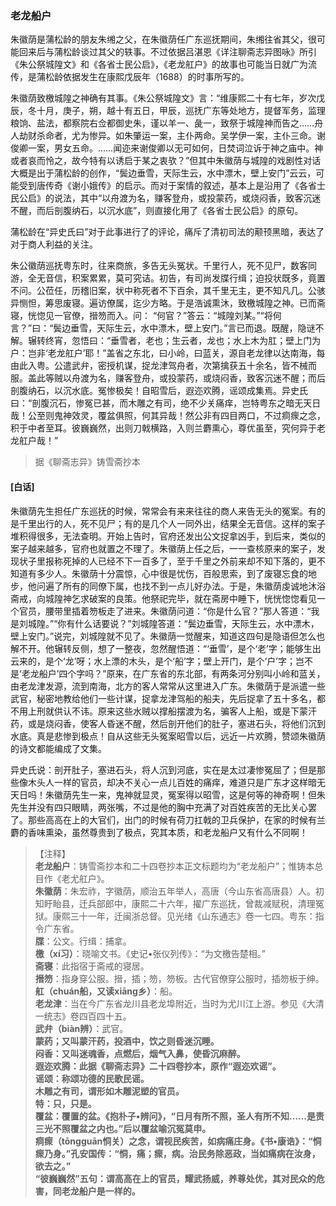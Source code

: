 <script type="text/javascript">
    var head = document.getElementsByTagName('head')[0];
    cssURL = '/public/liao.css';
    linkTag = document.createElement('link');
    linkTag.href = cssURL;
    linkTag.setAttribute('type','text/css');
    linkTag.setAttribute('rel','stylesheet');
    head.appendChild(linkTag);
</script>
### 老龙船户

朱徽荫是蒲松龄的朋友朱缃之父，在朱徽荫任广东巡抚期间，朱缃往省其父，很可能回来后与蒲松龄谈过其父的轶事。不过依据吕湛恩《详注聊斋志异图咏》所引《朱公祭城隍文》和《各省士民公启》，《老龙舡户》的故事也可能当日就广为流传，是蒲松龄依据发生在康熙戊辰年（1688）的时事所写的。

朱徽荫致檄城隍之神确有其事。《朱公祭城隍文》言：“维康熙二十有七年，岁次戊辰，冬十月，庚子，朔，越十有五日，甲辰，巡抚广东等处地方，提督军务，监理粮饷、盐法，都察院右佥都御史朱，谨以羊一、彘一，致祭于城隍神而告之……舟人劫财杀命者，尤为惨异。如朱肇运一案，主仆两命。吴学伊一案，主仆三命。谢俊卿一案，男女五命。……闻迩来谢俊卿以无可如何，日焚词泣诉于神之庙中。神或者哀而怜之，故今特有以诱启于某之衷欤？”但其中朱徽荫与城隍的戏剧性对话大概是出于蒲松龄的创作，“鬓边垂雪，天际生云，水中漂木，壁上安门”云云，可能受到唐传奇《谢小娥传》的启示。而对于案情的叙述，基本上是沿用了《各省士民公启》的说法，其中“以舟渡为名，赚客登舟，或投蒙药，或烧闷香，致客沉迷不醒，而后剖腹纳石，以沉水底”，则直接化用了《各省士民公启》的原句。

蒲松龄在“异史氏曰”对于此事进行了的评论，痛斥了清初司法的颟顸黑暗，表达了对于商人利益的关注。

朱公徽荫巡抚粤东时，往来商旅，多告无头冤状。千里行人，死不见尸，数客同游，全无音信，积案累累，莫可究诘。初告，有司尚发牒行缉；迫投状既多，竟置不问。公莅任，历稽旧案，状中称死者不下百余，其千里无主，更不知凡几。公骇异恻怛，筹思废寝。遍访僚属，迄少方略。于是浩诚熏沐，致檄城隍之神。已而斋寝，恍惚见一官僚，搢笏而入。问：
“何官？”答云：“城隍刘某。”“将何言？”曰：“鬓边垂雪，天际生云，水中漂木，壁上安门。”言已而退。既醒，隐谜不解。辗转终宵，忽悟曰：“垂雪者，老也；生云者，龙也；水上木为肛；壁上门为户：岂非‘老龙舡户’耶！”盖省之东北，曰小岭，曰蓝关，源自老龙律以达南海，每由此入粤。公遣武弁，密授机谋，捉龙津驾舟者，次第擒获五十余名，皆不械而服。盖此等贼以舟渡为名，赚客登舟，或投蒙药，或烧闷香，致客沉迷不醒；而后剖腹纳石，以沉水底。冤惨极矣！自昭雪后，遐迩欢腾，谣颂成集焉。异史氏曰：“剖腹沉石，惨冤已甚，而木雕之有司，绝不少关痛痒，岂特粤东之暗无天日哉！公至则鬼神效灵，覆盆俱照，何其异哉！然公非有四目两口，不过痌瘝之念，积于中者至耳。彼巍巍然，出则刀戟横路，入则兰麝熏心，尊优虽至，究何异于老龙舡户哉！”

</section>

> 据《聊斋志异》铸雪斋抄本

#### [白话]
<aside>

朱徽荫先生担任广东巡抚的时候，常常会有来来往往的商人来告无头的冤案。有的是千里出行的人，死不见尸；有的是几个人一同外出，结果全无音信。这样的案子堆积得很多，无法查明。开始上告时，官府还发出公文捉拿凶手，到后来，类似的案子越来越多，官府也就置之不理了。朱徽荫上任之后，一一查核原来的案子，发现状子里报称死掉的人已经不下一百多了，至于千里之外前来却不知下落的，更不知道有多少人。朱徽荫十分震惊，心中很是忧伤，百般思索，到了废寝忘食的地步，他问遍了所有的同僚下属，也找不到一点儿好办法。于是，朱徽荫虔诚地沐浴斋戒，向城隍神乞求破案的良策。他祭祀完毕，就在斋房中睡下，恍恍惚惚看见一个官员，腰带里插着笏板走了进来。朱徽荫问道：“你是什么官？”那人答道：“我是刘城隍。”“你有什么话要说？”刘城隍答道：“鬓边垂雪，天际生云，水中漂木，壁上安门。”说完，刘城隍就不见了。朱徽荫一觉醒来，知道这四句是隐语但怎么也解不开。他辗转反侧，想了一整夜，忽然醒悟道：“‘垂雪’，是个‘老’字；能够生出云来的，是个‘龙’呀；水上漂的木头，是个‘船’字；壁上开门，是个‘户’字；岂不是‘老龙船户’四个字吗？”原来，在广东省的东北部，有两条河分别叫小岭和蓝关，由老龙津发源，流到南海，北方的客人常常从这里进入广东。朱徽荫于是派遣一些武官，秘密地教给他们一些计谋，捉拿龙津驾船的船夫，先后捉拿了五十多名，都不用上刑就供认不讳。原来这些水贼以撑船摆渡为名，骗客人上船，或是下蒙汗药，或是烧闷香，使客人昏迷不醒，然后剖开他们的肚子，塞进石头，将他们沉到水底。真是悲惨到极点！自从这些无头冤案昭雪以后，远近一片欢腾，赞颂朱徽荫的诗文都能编成了文集。

异史氏说：剖开肚子，塞进石头，将人沉到河底，实在是太过凄惨冤屈了；但是那些像木头人一样的官员，却决不关心一点儿百姓的痛痒，难道只是广东才这样暗无天日吗！朱徽荫先生一来，鬼神就显灵，冤案得以昭雪，这是何等的神奇啊！但朱先生并没有四只眼睛，两张嘴，不过是他的胸中充满了对百姓疾苦的无比关心罢了。那些高高在上的大官们，出门的时候有荷刀扛戟的卫兵保护，在家的时候有兰麝的香味熏染，虽然尊贵到了极点，究其本质，和老龙船户又有什么不同啊！

</aside>

> 【注释】  
<b>老龙船户</b>：铸雪斋抄本和二十四卷抄本正文标题均为“老龙船户”；惟铸本总目作《老尤舡户》。  
<b>朱徽荫</b>：朱宏祚，字徽荫，顺治五年举人，高唐（今山东省高唐县）人。初知盱眙县，迁兵部郎中，康熙二十六年，擢广东巡抚，曾裁减赋税，清理冤狱。康熙三十一年，迁闽浙总督。见光绪《山东通志》卷一七四。粤东：指令广东省。  
<b>牒</b>：公文。行缉：捕拿。  
<b>檄（xí习）</b>：晓喻文书。《史记•张仪列传》：“为文檄告楚相。”  
<b>斋寝</b>：此指宿于斋戒的寝居。  
<b>搢笏</b>：指身穿公服。搢，插；笏，笏板。古代官僚穿公服时，插笏板于绅。  
<b>舡（chuán船，又读xiāng乡）</b>：船。  
<b>老龙津</b>：当在今广东省龙川县老龙埠附近，当时为尤川江上游。参见《大清一统志》卷四百四十五。  
<b>武弁（biàn辨）</b>：武官。  
<b>蒙药；又叫蒙汗药，投酒中，饮之则昏迷沉睡。  
<b>闷香</b>：又叫迷魂香，点燃后，烟气入鼻，使昏沉麻醉。  
<b>遐迩欢腾</b>：此据《聊斋志异》二十四卷抄本，原作“遐迩欢谣”。  
<b>谣颂</b>：称颂功德的民歌民谣。  
<b>木雕之有司，谓形如木雕泥塑的官员。  
<b>特</b>：只，只是。  
<b>覆盆</b>：覆置的盆。《抱朴子•辨问》，“日月有所不照，圣人有所不知……是责三光不照覆盆之内也。”后以覆盆喻沉冤莫申。  
<b>痌瘝（tōngguān恫关）之念，谓视民疾苦，如病痛庄身。《书•康诰》</b>：“恫瘝乃身。”孔安国传：“恫，痛；瘝，病。治民务除恶政，当如痛病在汝身，欲去之。”  
<b>“彼巍巍然”五句</b>：谓高高在上的官员，耀武扬威，养尊处优，其对民众的危害，同老龙船户是一样的。  

